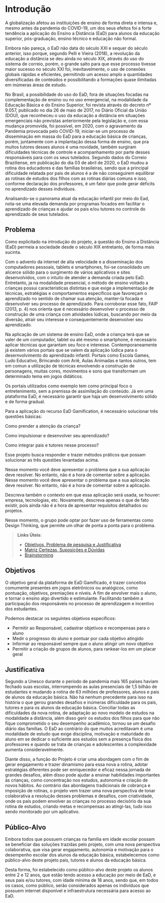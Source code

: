# Introdução

<p>A globalização afetou as instituições de ensino de forma direta e intensa e, mesmo antes da pandemia do COVID-19, um dos seus efeitos foi a forte tendência a aplicação do Ensino a Distância (EaD) para alunos da educação superior, pós-graduação, ensino técnico e educação não formal.</p>
<p>Embora não pareça, o EaD não data do século XXI e sequer do século anterior, isso porque, segundo Pelli e Vieira (2018), a revolução da educação a distância se deu ainda no século XIX, através do uso do sistema de correio, porém, o grande salto para que esse processo tivesse maior sucesso no século XXI foi, inevitavelmente, o uso de conexões globais rápidas e eficientes, permitindo um acesso amplo a quantidades diversificadas de conteúdos e possibilitando a formações quase ilimitadas em inúmeras áreas de estudo.</p>
<p>No Brasil, a possibilidade do uso do EaD, fora de situações focadas na complementação de ensino ou no uso emergencial,  na modalidade da Educação Básica  e do Ensino Superior, foi revista através do decreto nº 9.057, publicado no dia 26 de maio de 2017, no Diário Oficial da União (DOU), que reconheceu  o uso da educação a distância em situações emergenciais não previstas anteriormente pela legislação e, com essa mudança promovida, foi possível, em 2020, com o agravamento da Pandemia provocada pelo COVID-19, iniciar-se um processo de disseminação em massa do EaD para a educação básica de crianças, porém, juntamente com a implantação dessa forma de ensino, que pra muitos tutores desses alunos é uma novidade, também surgiram dificuldades técnicas de controle e acompanhamento por parte desses responsáveis para com os seus tutelados. Segundo dados do Correio Braziliense, em publicação do dia 03 de abril de 2020, o EaD mudou a rotina dos educadores e das famílias brasileiras, sendo que a principal dificuldade relatada por pais de alunos é a de não conseguirem equilibrar as rotinas de estudos dos filhos com as rotinas diárias comuns e isso, conforme declaração dos professores, é um fator que pode gerar déficits no aprendizado desses indivíduos.</p>
<p>Analisando-se o panorama atual da educação infantil por meio do Ead, nota-se uma elevada demanda por programas focados em facilitar o aprendizado de crianças e ajudar os pais e/ou tutores no controle do aprendizado de seus tutelados.</p>

## Problema

<p>Como explicitado na introdução do projeto, a questão do Ensino a Distância (EaD) permeia a sociedade desde o século XIX entretanto, de forma mais sucinta. 
<p>Com o advento da internet de alta velocidade e a disseminação dos computadores pessoais, tablets e smartphones, foi-se consolidado um alicerce sólido para o surgimento de vários aplicativos e sites desenvolvidos, com o intuito de atender a demanda criada pelo EaD. Entretanto, ja na modalidade presencial, o método de ensino voltado a crianças possui características distintas e que exige a implementação de técnicas, estratégias e comportamentos específicos que favoreçam o aprendizado no sentido de chamar sua atenção, manter-la focada e desenvolver seu processo de aprendizado. Para corroborar esse fato, FAIP (2013, p. 4) nos orienta que é necessário desenvolver o processo de construção de uma criança com atividades lúdicas, buscando por meio da diversão, atrair seu interesse e consequentemente desenvolver seu aprendizado.</p>
<p>Na aplicação de um sistema de ensino EaD, onde a criança terá que se valer de um computador, tablet ou até mesmo o smartphone, é necessário aplicar técnicas que garantam seu foco e interesse.
Contemporaneamente já existem vários portais que se valem da aplicação lúdica para o desernvolvimento do aprendizado infantil. Portais como Escola Games, Ludo Educativo, Brincando com Ariê, Aulas Animadas e tantos outros, tem em comun a utilização de técnicas envolvendo a construção de personagens, muitas cores, movimentos e sons que transformam um determinado tema em jogos didáticos.
<p>Os portais utilizados como exemplo tem como principal foco o entretenimento, sem a premissa de assimilação do conteúdo. Já em uma plataforma EaD, é necessário garantir que haja um desenvolvimento sólido e de forma gradual.
<p>Para a aplicação do recurso EaD Gamification, é necessário solucionar três questões básicas:</p>
<p>Como prender a atenção da criança?</p>
<p>Como impulsionar e desenvolver seu aprendizado?</p>
<p>Como integrar pais e tutores nesse processo?</p>
<p>Esse projeto busca responder e trazer métodos práticos que possam solucionar as três questões levantadas acima.</p>

Nesse momento você deve apresentar o problema que a sua aplicação deve  resolver. No entanto, não é a hora de comentar sobre a aplicação.
Nesse momento você deve apresentar o problema que a sua aplicação deve  resolver. No entanto, não é a hora de comentar sobre a aplicação.

Descreva também o contexto em que essa aplicação será usada, se  houver: empresa, tecnologias, etc. Novamente, descreva apenas o que de  fato existir, pois ainda não é a hora de apresentar requisitos  detalhados ou projetos.

Nesse momento, o grupo pode optar por fazer uso  de ferramentas como Design Thinking, que permite um olhar de ponta a ponta para o problema.

> **Links Úteis**:
> - [Objetivos, Problema de pesquisa e Justificativa](https://medium.com/@versioparole/objetivos-problema-de-pesquisa-e-justificativa-c98c8233b9c3)
> - [Matriz Certezas, Suposições e Dúvidas](https://medium.com/educa%C3%A7%C3%A3o-fora-da-caixa/matriz-certezas-suposi%C3%A7%C3%B5es-e-d%C3%BAvidas-fa2263633655)
> - [Brainstorming](https://www.euax.com.br/2018/09/brainstorming/)

## Objetivos

O objetivo geral da plataforma de EaD Gamificado, é trazer conceitos comumente presentes em jogos eletrônicos ou analógicos, como pontuação, objetivos, premiações e níveis. A fim de envolver mais o aluno, e tornar o ensino algo divertido e estimulante. Facilitando também a participação dos responsáveis no processo de aprendizagem e incentivo dos estudantes.

Podemos destacar os seguintes objetivos específicos:

- Permitir ao Responsável, cadastrar objetivos e recompensas para o aluno
- Medir o progresso do aluno e pontuar por cada objetivo atingido
- Informar ao responsável sempre que o aluno atingir um novo objetivo
- Permitir a criação de grupos de alunos, para rankear-los em um placar geral


## Justificativa

Segundo a Unesco durante o período de pandemia mais 165 países haviam fechado suas escolas, interrompendo as aulas presenciais de 1,5 bilhão de estudantes e mudando a rotina de 63 milhões de professores, alunos e pais de alunos da educação básica. Não há nenhum precedente para isso na história o que gerou grandes desafios e inúmeras dificuldade para os pais, tutores e para os alunos da educação básica.
Conciliar todas as dificuldades da nova rotina, de adaptação ao novo modelo de estudos na modalidade a distância, além disso gerir os estudos dos filhos para que não fique comprometido o seu desempenho acadêmico, tornou se um desafio diário das famílias. O EaD ao contrário do que muitos acreditavam é uma modalidade de estudo que exige disciplina, motivação e maturidade do aluno em se dedicar o suficiente aos estudos sem a presença física dos professores e quando se trata de crianças e adolescentes a complexidade aumenta consideravelmente.

Diante disso, a função do Projeto é criar uma abordagem com o fim de gerar engajamento e trazer dinamismo para essa nova a rotina, adotar estratégias diferentes pode ser enriquecedor e eficaz nessa jornada de grandes desafios, além disso pode ajudar a ensinar habilidades importantes às crianças, como concentração nos estudos, autonomia e criação de novos hábitos. Ao contrário das abordagens tradicionais de cobrança e imposição de rotinas, o projeto vem trazer uma nova perspectiva de tonar colaborativa a resolução desses problemas e desafios, com criatividade, onde os pais podem envolver as crianças no processo decisório da sua rotina de estudos, criando metas e recompensas ao atingi-las, tudo isso sendo monitorado por um aplicativo.



## Público-Alvo

Embora todos que possuem crianças na família em idade escolar possam se beneficiar das soluções trazidas pelo projeto, com uma nova perspectiva colaborativa, que visa gerar engajamento, autonomia e motivação para o desempenho escolar dos alunos da educação básica, estabelecemos como público-alvo deste projeto pais, tutores e alunos da educação básica.

Desta forma, foi estabelecido como público-alvo deste projeto os alunos entre 2 e 12 anos, que estão tendo acesso a educação por meio de EaD, e seus pais e/ou tutores, com idade mínima de 18 anos, sendo que, em todos os casos, como público, serão considerados apenas os indivíduos que possuem internet disponível e infraestrutura necessária para acesso ao EaD. 

